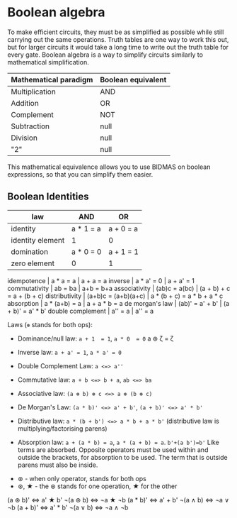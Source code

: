 # Boolean algebra

To make efficient circuits, they must be as simplified as possible while still carrying out the same operations. Truth tables are one way to work this out, but for larger circuits it would take a long time to write out the truth table for every gate. Boolean algebra is a way to simplify circuits similarly to mathematical simplification.

| Mathematical paradigm | Boolean equivalent |
|-----------------------|--------------------|
| Multiplication        | AND                |
| Addition              | OR                 |
| Complement            | NOT                |
| Subtraction           | null               |
| Division              | null               |
| "2"                   | null               |

This mathematical equivalence allows you to use BIDMAS on boolean expressions, so that you can simplify them easier.


## Boolean Identities

law               | AND                  | OR
------------------|----------------------|-----------------
identity          | a * 1 = a            | a + 0 = a
identity element  | 1                    | 0
domination        | a * 0 = 0            | a + 1 = 1
zero element      | 0                    | 1

idempotence       | a * a = a            | a + a = a
inverse           | a * a' = 0           | a + a' = 1
commutativity     | ab = ba              | a+b = b+a
associativity     | (ab)c = a(bc)        | (a + b) + c = a + (b + c)
distributivity    | (a+b)c = (a+b)(a+c)  | a * (b + c) = a * b + a * c
absorption        | a * (a+b) = a        | a + a * b = a
de morgan's law   | (ab)' = a' + b'      | (a + b)' = a' * b'
double complement | a'' = a              | a'' = a


Laws (`⊛` stands for both ops):

- Dominance/null law:    `a + 1  = 1`, `a * 0  = 0`
  a ⊛ ζ = ζ

- Inverse law:           `a + a' = 1`, `a * a' = 0`

- Double Complement Law: `a <=> a''`

- Commutative law:       `a + b <=> b + a`, `ab <=> ba`

- Associative law:       `(a ⊛ b) ⊛ c <=> a ⊛ (b ⊛ c)`

- De Morgan's Law:       `(a * b)' <=> a' + b'`,
                         `(a + b)' <=> a' * b'`

- Distributive law:      `a * (b + b') <=> a * b + a * b'`
  (distributive law is multiplying/factorising parens)

- Absorption law:        `a + (a * b) = a`, `a * (a + b) = a`. `b'+(a b')=b'`
  Like terms are absorbed.
  Opposite operators must be used within and outside the brackets, for absorption to be used. The term that is outside parens must also be inside.


* ⊛ - when only operator, stands for both ops
* ⊛, ★ - the ⊛ stands for one operation, ★ for the other

(a ⊛ b)' <=> a' ★ b'       ¬(a ⊛ b) <=> ¬a ★ ¬b
 (a * b)' <=> a' + b'        ¬(a ∧ b) <=> ¬a ∨ ¬b
 (a + b)' <=> a' * b'        ¬(a ∨ b) <=> ¬a ∧ ¬b
